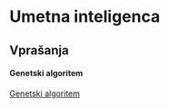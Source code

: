 # Umetna inteligenca

## Vprašanja

#### Genetski algoritem

[Genetski algoritem](https://www.youtube.com/watch?v=1i8muvzZkPw)
